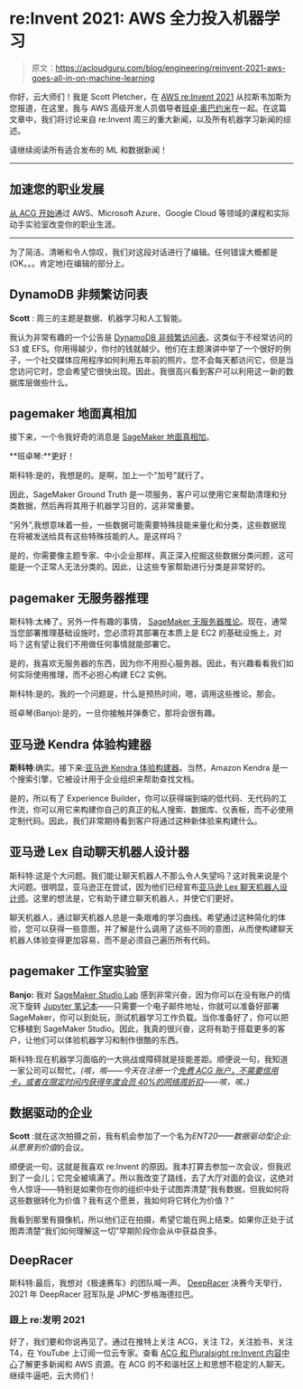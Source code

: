 # re:Invent 2021: AWS 全力投入机器学习

> 原文：<https://acloudguru.com/blog/engineering/reinvent-2021-aws-goes-all-in-on-machine-learning>

你好，云大师们！我是 Scott Pletcher，在 [AWS re:Invent 2021](https://acloudguru.com/blog/tag/reinvent2021) 从拉斯韦加斯为您报道，在这里，我与 AWS 高级开发人员倡导者[班卓·奥巴约米](https://twitter.com/banjtheman)在一起。在这篇文章中，我们将讨论来自 re:Invent 周三的重大新闻，以及所有机器学习新闻的综述。

请继续阅读所有适合发布的 ML 和数据新闻！

* * *

## 加速您的职业发展

[从 ACG 开始](https://acloudguru.com/pricing)通过 AWS、Microsoft Azure、Google Cloud 等领域的课程和实际动手实验室改变你的职业生涯。

* * *

为了简洁、清晰和令人惊叹，我们对这段对话进行了编辑。任何错误大概都是(OK。。。肯定地)在编辑的部分上。

## DynamoDB 非频繁访问表

**Scott** : 周三的主题是数据、机器学习和人工智能。

我认为非常有趣的一个公告是 [DynamoDB 非频繁访问表](https://aws.amazon.com/blogs/aws/new-dynamodb-table-class-save-up-to-60-in-your-dynamodb-costs/)。这类似于不经常访问的 S3 或 EFS。你用得越少，你付的钱就越少。他们在主题演讲中举了一个很好的例子，一个社交媒体应用程序如何利用五年前的照片。您不会每天都访问它，但是当您访问它时，您会希望它很快出现。因此，我很高兴看到客户可以利用这一新的数据库层做些什么。

## pagemaker 地面真相加

接下来，一个令我好奇的消息是 [SageMaker 地面真相加](https://aws.amazon.com/blogs/aws/announcing-amazon-sagemaker-ground-truth-plus/)。

**班卓琴:**更好！

斯科特:是的，我想是的。是啊，加上一个"加号"就行了。

因此，SageMaker Ground Truth 是一项服务，客户可以使用它来帮助清理和分类数据，然后再将其用于机器学习目的，这非常重要。

“另外”,我想意味着一些，一些数据可能需要特殊技能来量化和分类，这些数据现在将被发送给具有这些特殊技能的人。是这样吗？

是的，你需要像主题专家、中小企业那样，真正深入挖掘这些数据分类问题，这可能是一个正常人无法分类的。因此，让这些专家帮助进行分类是非常好的。

## pagemaker 无服务器推理

斯科特:太棒了。另外一件有趣的事情， [SageMaker 无服务器推论](https://aws.amazon.com/about-aws/whats-new/2021/12/amazon-sagemaker-serverless-inference/)。现在，通常当您部署推理基础设施时，您必须将其部署在本质上是 EC2 的基础设施上，对吗？这有望让我们不用做任何事情就能部署它。

是的，我喜欢无服务器的东西，因为你不用担心服务器。因此，有兴趣看看我们如何实际使用推理，而不必担心构建 EC2 实例。

斯科特:是的。我的一个问题是，什么是预热时间，嗯，调用这些推论。那会。

班卓琴(Banjo):是的，一旦你接触并弹奏它，那将会很有趣。

## 亚马逊 Kendra 体验构建器

**斯科特**:确实。接下来:[亚马逊 Kendra 体验构建器](https://aws.amazon.com/about-aws/whats-new/2021/12/amazon-kendra-experience-builder-search-analytics-dashboard-custom-document-enrichment/)。当然，Amazon Kendra 是一个搜索引擎，它被设计用于企业组织来帮助查找文档。

是的，所以有了 Experience Builder，你可以获得端到端的低代码、无代码的工作流，你可以用它来构建你自己的真正的私人搜索、数据库、仪表板，而不必使用定制代码。因此，我们非常期待看到客户将通过这种新体验来构建什么。

## 亚马逊 Lex 自动聊天机器人设计器

斯科特:这是个大问题。我们能让聊天机器人不那么令人失望吗？这对我来说是个大问题。很明显，亚马逊正在尝试，因为他们已经宣布[亚马逊 Lex 聊天机器人设计师](https://aws.amazon.com/about-aws/whats-new/2021/12/amazon-lex-automated-chatbox-designer/)。这里的想法是，它有助于建立聊天机器人，并使它们更好。

聊天机器人，通过聊天机器人总是一条艰难的学习曲线。希望通过这种简化的体验，您可以获得一些意图，并了解是什么调用了这些不同的意图，从而使构建聊天机器人体验变得更加容易，而不是必须自己遍历所有代码。

## pagemaker 工作室实验室

**Banjo:** 我对 [SageMaker Studio Lab](https://aws.amazon.com/blogs/aws/now-in-preview-amazon-sagemaker-studio-lab-a-free-service-to-learn-and-experiment-with-ml/) 感到非常兴奋，因为你可以在没有账户的情况下旋转 [Jupyter 笔记本](https://acloudguru.com/course/introduction-to-jupyter-notebooks)——只需要一个电子邮件地址，你就可以准备好部署 SageMaker，你可以到处玩，测试机器学习工作负载。当你准备好了，你可以把它移植到 SageMaker Studio。因此，我真的很兴奋，这将有助于搭载更多的客户，让他们可以体验机器学习和制作很酷的东西。

斯科特:现在机器学习面临的一大挑战或障碍就是技能差距。顺便说一句，我知道一家公司可以帮忙。*(咳，咳——今天在注册一个[免费 ACG 账户，不需要信用卡，或者在限定时间内获得](https://acloudguru.com/pricing)[年度会员 40%的网络周折扣](https://acloudguru.com/content/bf40-2021?utm_source=site&utm_medium=blogbyl&utm_campaign=2021_blackfriday)——咳，咳。)*

## 数据驱动的企业

**Scott** :就在这次拍摄之前，我有机会参加了一个名为*ENT20——数据驱动型企业:从愿景到价值*的会议。

顺便说一句，这就是我喜欢 re:Invent 的原因。我本打算去参加一次会议，但我迟到了一会儿；它完全被填满了。所以我改变了路线，去了大厅对面的会议，这绝对令人惊讶——特别是如果你在你的组织中处于试图弄清楚“我有数据，但我如何将这些数据转化为价值？我有这个愿景，我如何将它转化为价值？”

我看到那里有摄像机，所以他们正在拍摄，希望它能在网上结束。如果你正处于试图弄清楚“我们如何理解这一切”早期阶段你会从中获益良多。

## DeepRacer

斯科特:最后，我想对《极速赛车》的团队喊一声。 [DeepRacer](https://aws.amazon.com/deepracer/league/) 决赛今天举行，2021 年 DeepRacer 冠军队是 JPMC-罗格海德拉巴。

### 跟上 re:发明 2021

好了，我们要和你说再见了。通过在推特上关注 ACG，关注 T2，关注脸书，关注 T4，在 YouTube 上订阅一位云专家。查看 [ACG 和 Pluralsight re:Invent 内容中心](https://www.pluralsight.com/reinvent-2021)了解更多新闻和 AWS 资源。在 ACG 的不和谐社区上和思想不稳定的人聊天。继续牛逼吧，云大师们！